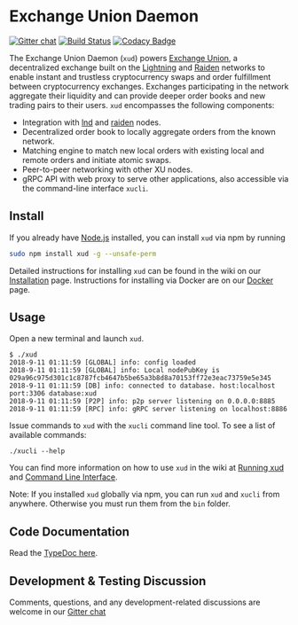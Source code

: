 # Exchange Union Daemon

[![Gitter chat](https://img.shields.io/badge/chat-on%20gitter-rose.svg)](https://gitter.im/exchangeunion/Lobby)
[![Build Status](https://travis-ci.org/ExchangeUnion/xud.svg?branch=master)](https://travis-ci.org/ExchangeUnion/xud)
[![Codacy Badge](https://api.codacy.com/project/badge/Grade/87238907485845eb879bd61c65561775)](https://www.codacy.com/app/sangaman/xud?utm_source=github.com&amp;utm_medium=referral&amp;utm_content=ExchangeUnion/xud&amp;utm_campaign=Badge_Grade)

The Exchange Union Daemon (`xud`) powers [Exchange Union](https://www.exchangeunion.com/), a decentralized exchange built on the [Lightning](http://lightning.network/) and [Raiden](https://raiden.network/) networks to enable instant and trustless cryptocurrency swaps and order fulfillment between cryptocurrency exchanges. Exchanges participating in the network aggregate their liquidity and can provide deeper order books and new trading pairs to their users. `xud` encompasses the following components:

* Integration with [lnd](https://github.com/lightningnetwork/lnd) and [raiden](https://github.com/raiden-network/raiden) nodes.
* Decentralized order book to locally aggregate orders from the known network.
* Matching engine to match new local orders with existing local and remote orders and initiate atomic swaps.
* Peer-to-peer networking with other XU nodes.
* gRPC API with web proxy to serve other applications, also accessible via the command-line interface `xucli`.

## Install

If you already have [Node.js](https://nodejs.org/en/download/) installed, you can install `xud` via npm by running

```bash
sudo npm install xud -g --unsafe-perm
```

Detailed instructions for installing `xud` can be found in the wiki on our [Installation](https://github.com/ExchangeUnion/xud/wiki/Installation) page. Instructions for installing via Docker are on our [Docker](https://github.com/ExchangeUnion/xud/wiki/Docker) page.

## Usage

Open a new terminal and launch `xud`. 

```
$ ./xud
2018-9-11 01:11:59 [GLOBAL] info: config loaded
2018-9-11 01:11:59 [GLOBAL] info: Local nodePubKey is 029a96c975d301c1c8787fcb4647b5be65a3b8d8a70153ff72e3eac73759e5e345
2018-9-11 01:11:59 [DB] info: connected to database. host:localhost port:3306 database:xud
2018-9-11 01:11:59 [P2P] info: p2p server listening on 0.0.0.0:8885
2018-9-11 01:11:59 [RPC] info: gRPC server listening on localhost:8886
```

Issue commands to `xud` with the `xucli` command line tool. To see a list of available commands:

```
./xucli --help
```

You can find more information on how to use `xud` in the wiki at [Running xud](https://github.com/ExchangeUnion/xud/wiki/Running-xud) and [Command Line Interface](https://github.com/ExchangeUnion/xud/wiki/Command-Line-Interface).

Note: If you installed `xud` globally via npm, you can run `xud` and `xucli` from anywhere. Otherwise you must run them from the `bin` folder.

## Code Documentation

Read the [TypeDoc here](https://exchangeunion.github.io/xud-typedoc/).

## Development & Testing Discussion

Comments, questions, and any development-related discussions are welcome in our [Gitter chat](https://gitter.im/exchangeunion/Lobby)